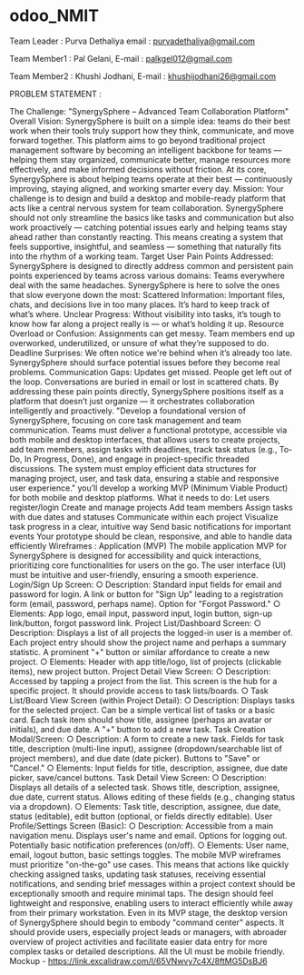 # odoo_NMIT

Team Leader : Purva Dethaliya  email : purvadethaliya@gmail.com

Team Member1 : Pal Gelani, E-mail : palkgel012@gmail.com

Team Member2 : Khushi Jodhani, E-mail : khushijodhani26@gmail.com

PROBLEM STATEMENT :

The Challenge: "SynergySphere – Advanced Team
Collaboration Platform"
Overall Vision: SynergySphere is built on a simple idea: teams do their best work when their
tools truly support how they think, communicate, and move forward together. This platform aims
to go beyond traditional project management software by becoming an intelligent backbone for
teams — helping them stay organized, communicate better, manage resources more effectively,
and make informed decisions without friction.
At its core, SynergySphere is about helping teams operate at their best — continuously
improving, staying aligned, and working smarter every day.
Mission: Your challenge is to design and build a desktop and mobile-ready platform that acts
like a central nervous system for team collaboration. SynergySphere should not only
streamline the basics like tasks and communication but also work proactively — catching
potential issues early and helping teams stay ahead rather than constantly reacting.
This means creating a system that feels supportive, insightful, and seamless — something that
naturally fits into the rhythm of a working team.
Target User Pain Points Addressed: SynergySphere is designed to directly address common
and persistent pain points experienced by teams across various domains:
Teams everywhere deal with the same headaches. SynergySphere is here to solve the ones
that slow everyone down the most:
Scattered Information: Important files, chats, and decisions live in too many places. It’s
hard to keep track of what’s where.
Unclear Progress: Without visibility into tasks, it’s tough to know how far along a project
really is — or what’s holding it up.
Resource Overload or Confusion: Assignments can get messy. Team members end
up overworked, underutilized, or unsure of what they’re supposed to do.
Deadline Surprises: We often notice we're behind when it’s already too late.
SynergySphere should surface potential issues before they become real problems.
Communication Gaps: Updates get missed. People get left out of the loop.
Conversations are buried in email or lost in scattered chats.
By addressing these pain points directly, SynergySphere positions itself as a platform that
doesn’t just organize — it orchestrates collaboration intelligently and proactively.
"Develop a foundational version of SynergySphere, focusing on core task management
and team communication. Teams must deliver a functional prototype,
accessible via both mobile and desktop interfaces, that allows users to create projects, add
team members, assign tasks with deadlines, track task status (e.g., To-Do, In Progress, Done),
and engage in project-specific threaded discussions. The system must employ efficient data
structures for managing project, user, and task data, ensuring a stable and responsive user
experience."
you’ll develop a working MVP (Minimum Viable Product) for both mobile and
desktop platforms.
What it needs to do:
Let users register/login
Create and manage projects
Add team members
Assign tasks with due dates and statuses
Communicate within each project
Visualize task progress in a clear, intuitive way
Send basic notifications for important events
Your prototype should be clean, responsive, and able to handle data efficiently
Wireframes : Application (MVP)
The mobile application MVP for SynergySphere is designed for accessibility and
quick interactions, prioritizing core functionalities for users on the go. The user interface (UI)
must be intuitive and user-friendly, ensuring a smooth experience.
Login/Sign Up Screen:
○ Description: Standard input fields for email and password for login. A link or
button for "Sign Up" leading to a registration form (email, password, perhaps
name). Option for "Forgot Password."
○ Elements: App logo, email input, password input, login button, sign-up
link/button, forgot password link.
Project List/Dashboard Screen:
○ Description: Displays a list of all projects the logged-in user is a member of.
Each project entry should show the project name and perhaps a summary
statistic. A prominent "+" button or similar affordance to create a new project.
○ Elements: Header with app title/logo, list of projects (clickable items), new
project button.
Project Detail View Screen:
○ Description: Accessed by tapping a project from the list. This screen is the hub
for a specific project. It should provide access to task lists/boards.
○ Task List/Board View Screen (within Project Detail):
○ Description: Displays tasks for the selected project. Can be a simple vertical list
of tasks or a basic card. Each task item should show title, assignee (perhaps an
avatar or initials), and due date. A "+" button to add a new task.
Task Creation Modal/Screen:
○ Description: A form to create a new task. Fields for task title, description
(multi-line input), assignee (dropdown/searchable list of project members), and
due date (date picker). Buttons to "Save" or "Cancel."
○ Elements: Input fields for title, description, assignee, due date picker,
save/cancel buttons.
Task Detail View Screen:
○ Description: Displays all details of a selected task. Shows title, description,
assignee, due date, current status. Allows editing of these fields (e.g., changing
status via a dropdown).
○ Elements: Task title, description, assignee, due date, status (editable), edit
button (optional, or fields directly editable).
User Profile/Settings Screen (Basic):
○ Description: Accessible from a main navigation menu. Displays user's name
and email. Options for logging out. Potentially basic notification preferences
(on/off).
○ Elements: User name, email, logout button, basic settings toggles.
The mobile MVP wireframes must prioritize "on-the-go" use cases. This means that actions like
quickly checking assigned tasks, updating task statuses, receiving essential notifications, and
sending brief messages within a project context should be exceptionally smooth and require
minimal taps. The design should feel lightweight and responsive, enabling users to interact
efficiently while away from their primary workstation.
Even in its MVP stage, the desktop version of SynergySphere should begin to embody
"command center" aspects. It should provide users, especially project leads or managers, with abroader overview of project activities and facilitate easier data entry for more complex tasks or
detailed descriptions.
All the UI must be mobile friendly.
Mockup - https://link.excalidraw.com/l/65VNwvy7c4X/8ftMG5DsBJ6

